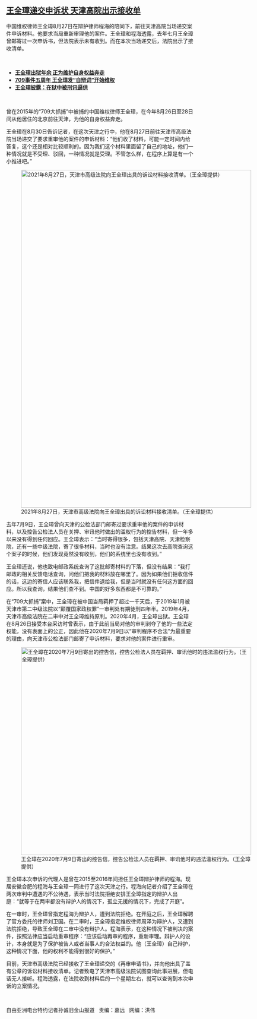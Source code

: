 <!--1630349700000-->
[王全璋递交申诉状 天津高院出示接收单](https://www.rfa.org/mandarin/yataibaodao/renquanfazhi/sc2-08302021131041.html)
------

<p></p><p>中国维权律师王全璋8<span>月</span>27日<span>在辩护律师程海的陪同下，前往天津高院当场递交案件申诉材料。他要求当局重新审理他的案件。王全璋和程海透露，去年七</span>月王全璋曾邮寄过一次申诉书，但法院表示未有收到。而在本次当场递交后，法院出示了接收清单。</p><p><br/></p><ul><li><a href="https://www.rfa.org/mandarin/yataibaodao/renquanfazhi/sc2-08262021111628.html"><strong>王全璋出狱年余 正为维护自身权益奔走</strong></a></li><li><strong><a href="https://www.rfa.org/mandarin/yataibaodao/renquanfazhi/hj-07092020140811.html">709事件五周年 王全璋发“自辩词”开始维权</a></strong></li><li><strong><a href="https://www.rfa.org/mandarin/Xinwen/1-06212020105847.html">王全璋披露：在狱中被刑讯逼供</a></strong></li></ul><p><br/></p><p>曾在2015年的“709大抓捕”中被捕的中国维权律师王全璋，在今年8月26日至28日间从他居住的北京前往天津，为他的自身权益奔走。</p><p>王全璋在8月30日告诉记者，在这次天津之行中，他在8月27日前往天津市高级法院当场递交了要求重审他的案件的申诉材料：“他们收了材料，可能一定时间内给答复，这个还是相对比较顺利的。因为我们这个材料里面留了自己的地址，他们一种情况就是不受理、驳回，一种情况就是受理。不管怎么样，在程序上算是有一个小推进吧。”</p><p><figure class="image-richtext image-inline captioned" style="width:620px;"><img alt="2021年8月27日，天津市高级法院向王全璋出具的诉讼材料接收清单。（王全璋提供）" height="910" src="https://www.rfa.org/mandarin/yataibaodao/renquanfazhi/sc2-08302021131041.html/m0830-sc1.jpg/@@images/4084f219-d315-4b35-932c-b60c74975ffb.jpeg" title="M0830-SC1.JPG" width="620"/><figcaption class="image-caption">2021年8月27日，天津市高级法院向王全璋出具的诉讼材料接收清单。（王全璋提供）</figcaption><small></small></figure></p><p>去年7月9日，王全璋曾向天津的公检法部门邮寄过要求重审他的案件的申诉材料，以及控告公检法人员在关押、审讯他时做出的滥权行为的控告材料，但一年多以来没有得到任何回应。王全璋表示：“当时寄得很多，包括天津高院、天津检察院，还有一些中级法院，寄了很多材料，当时也没有注意。结果这次去高院查询这个案子的时候，他们发现竟然没有收到，他们的系统里也没有收到。”</p><p>王全璋还说，他也致电邮政系统查询了这批邮寄材料的下落，但没有结果：“我打邮政的相关反馈电话查询，问他们把我的材料放在哪里了。因为如果他们拒收信件的话，这边的寄信人应该联系我，把信件退给我，但是当时就没有任何这方面的回应。所以我查询，结果他们查不到。中国的好多东西都是不可靠的。”</p><p>在“709大抓捕”案中，王全璋在被中国当局羁押了超过一千天后，于2019年1月被天津市第二中级法院以“颠覆国家政权罪”一审判处有期徒刑四年半。2019年4月，天津市高级法院在二审中对王全璋维持原判。2020年4月，王全璋出狱。王全璋在8月26日接受本台采访时曾表示，由于此前当局对他的审判剥夺了他的一些法定权能，没有表面上的公正，因此他在2020年7月9日以“审判程序不合法”为最重要的理由，向天津市公检法部门邮寄了申诉材料，要求对他的案件进行重审。</p><p><figure class="image-richtext image-inline captioned" style="width:620px;"><img alt="王全璋在2020年7月9日寄出的控告信，控告公检法人员在羁押、审讯他时的违法滥权行为。（王全璋提供）" height="560" src="https://www.rfa.org/mandarin/yataibaodao/renquanfazhi/sc2-08302021131041.html/m0830-sc3.jpg/@@images/fbcd5d76-2acf-4a77-861b-6489b1297d5e.jpeg" title="M0830-SC3.JPG" width="620"/><figcaption class="image-caption">王全璋在2020年7月9日寄出的控告信，控告公检法人员在羁押、审讯他时的违法滥权行为。（王全璋提供）</figcaption><small></small></figure></p><p>王全璋本次申诉的代理人是曾在2015至2016年间担任王全璋辩护律师的程海。现居安徽合肥的程海与王全璋一同进行了这次天津之行。程海向记者介绍了王全璋在两次审判中遭遇的不公待遇，表示当时法院拒绝安排王全璋指定的辩护人出庭：“就等于在两审都没有辩护人的情况下，孤立无援的情况下，完成了开庭”。</p><p>在一审时，王全璋曾指定程海为辩护人，遭到法院拒绝。在开庭之后，王全璋解聘了官方委托的律师刘卫国。在二审时，王全璋指定维权律师周泽为辩护人，又遭到法院拒绝，导致王全璋在二审中没有辩护人。程海表示，在这种情况下被判决的案件，按照法律应当启动重审程序：“应该启动再审的程序，重新审理。辩护人的设计，本身就是为了保护被告人或者当事人的合法权益的。他（王全璋）自己辩护，这种情况下面，他的权利不能得到很好的保护。”</p><p>目前，天津市高级法院已经接收了王全璋递交的《再审申请书》，并向他出具了盖有公章的诉讼材料接收清单。记者致电了天津市高级法院试图查询此事进展，但电话无人接听。程海透露，在法院收到材料后的一个星期左右，就可以查询到本次申诉的立案情况。</p><p><br/></p><p>自由亚洲电台特约记者孙诚旧金山报道   责编：嘉远   网编：洪伟</p>
